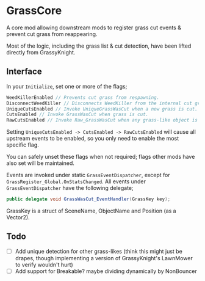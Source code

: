 # GrassCore

A core mod allowing downstream mods to register grass cut events & prevent cut grass from reappearing.

Most of the logic, including the grass list & cut detection, have been lifted directly from GrassyKnight.

## Interface
In your `Initialize`, set one or more of the flags;
```cs
WeedKillerEnabled // Prevents cut grass from respawning.
DisconnectWeedKiller // Disconnects WeedKiller from the internal cut grass dict, allowing downstream mods to bind their own.
UniqueCutsEnabled // Invoke UniqueGrassWasCut when a new grass is cut.
CutsEnabled // Invoke GrassWasCut when grass is cut.
RawCutsEnabled // Invoke Raw_GrassWasCut when any grass-like object is cut.
```
Setting `UniqueCutsEnabled -> CutsEnabled -> RawCutsEnabled` will cause all upstream events to be enabled, so you only need to enable the most specific flag. 

You can safely unset these flags when not required; flags other mods have also set will be maintained.

Events are invoked under static `GrassEventDispatcher`, except for `GrassRegister_Global.OnStatsChanged`. All events under `GrassEventDispatcher` have the following delegate;
```cs
public delegate void GrassWasCut_EventHandler(GrassKey key);
```
GrassKey is a struct of SceneName, ObjectName and Position (as a Vector2).

## Todo

- [ ] Add unique detection for other grass-likes (think this might just be drapes, though implementing a version of GrassyKnight's LawnMower to verify wouldn't hurt)
- [ ] Add support for Breakable? maybe dividing dynamically by NonBouncer